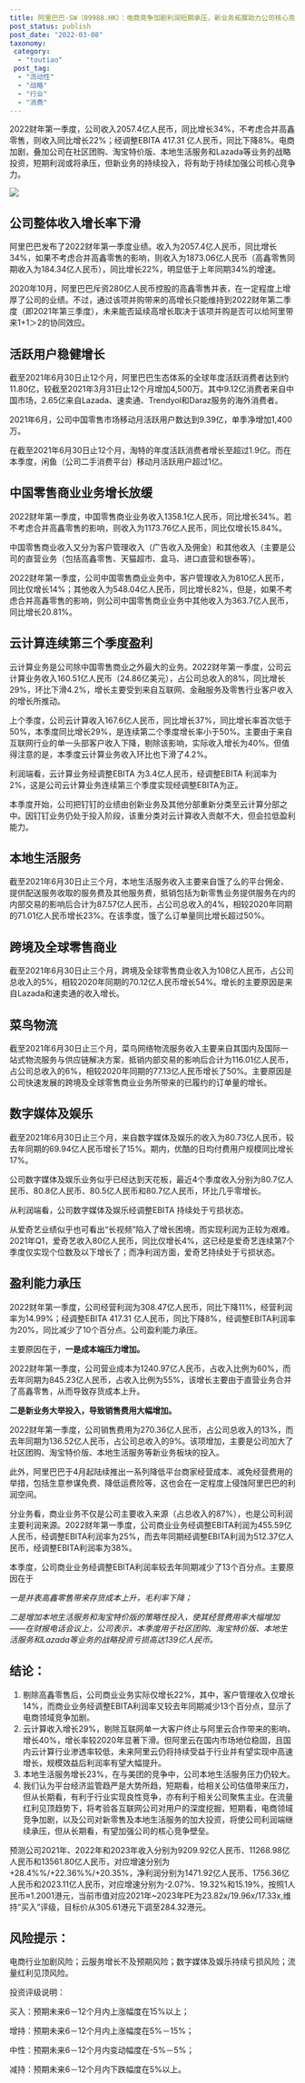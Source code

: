 ```yaml
---
title: 阿里巴巴-SW（09988.HK）：电商竞争加剧利润短期承压，新业务拓展助力公司核心竞争力
post_status: publish
post_date: "2022-03-08"
taxonomy:
 category: 
  - "toutiao"
 post_tag: 
  - "流动性"
  - "战略"
  - "行业"
  - "消费"
---
```


2022财年第一季度，公司收入2057.4亿人民币，同比增长34%，不考虑合并高鑫零售，则收入同比增长22%；经调整EBITA 417.31 亿人民币，同比下降8%。电商加剧，叠加公司在社区团购、淘宝特价版、本地生活服务和Lazada等业务的战略投资，短期利润或将承压，但新业务的持续投入，将有助于持续加强公司核心竞争力。

![](https://cdn.fendou.la/funstoutiao/2021/07/alibaba-hk.jpg)

## 公司整体收入增长率下滑

阿里巴巴发布了2022财年第一季度业绩。收入为2057.4亿人民币，同比增长34%，如果不考虑合并高鑫零售的影响，则收入为1873.06亿人民币（高鑫零售同期收入为184.34亿人民币），同比增长22%，明显低于上年同期34%的增速。

2020年10月，阿里巴巴斥资280亿人民币控股的高鑫零售并表，在一定程度上增厚了公司的业绩。不过，通过该项并购带来的高增长只能维持到2022财年第二季度（即2021年第三季度），未来能否延续高增长取决于该项并购是否可以给阿里带来1+1＞2的协同效应。

## 活跃用户稳健增长

截至2021年6月30日止12个月，阿里巴巴生态体系的全球年度活跃消费者达到约11.80亿，较截至2021年3月31日止12个月增加4,500万。其中9.12亿消费者来自中国市场，2.65亿来自Lazada、速卖通、Trendyol和Daraz服务的海外消费者。

2021年6月，公司中国零售市场移动月活跃用户数达到9.39亿，单季净增加1,400万。

在截至2021年6月30日止12个月，淘特的年度活跃消费者增长至超过1.9亿。而在本季度，闲鱼（公司二手消费平台）移动月活跃用户超过1亿。

## 中国零售商业业务增长放缓

2022财年第一季度，中国零售商业业务收入1358.1亿人民币，同比增长34%。若不考虑合并高鑫零售的影响，则收入为1173.76亿人民币，同比仅增长15.84%。

中国零售商业收入又分为客户管理收入（广告收入及佣金）和其他收入（主要是公司的直营业务（包括高鑫零售、天猫超市、盒马、进口直营和银泰等）。

2022财年第一季度，公司中国零售商业业务中，客户管理收入为810亿人民币，同比仅增长14%；其他收入为548.04亿人民币，同比增长82%，但是，如果不考虑合并高鑫零售的影响，则公司中国零售商业业务中其他收入为363.7亿人民币，同比增长20.81%。

## 云计算连续第三个季度盈利

云计算业务是公司除中国零售商业之外最大的业务。2022财年第一季度，公司云计算业务收入160.51亿人民币（24.86亿美元），占公司总收入的8%，同比增长29%，环比下滑4.2%，增长主要受到来自互联网、金融服务及零售行业客户收入的增长所推动。

上个季度，公司云计算收入167.6亿人民币，同比增长37%，同比增长率首次低于50%，本季度同比增长29%，是连续第二个季度增长率小于50%。主要由于来自互联网行业的单一头部客户收入下降，剔除该影响，实际收入增长为40%。但值得注意的是，本季度云计算业务收入环比也下滑了4.2%。

利润端看，云计算业务经调整EBITA 为3.4亿人民币，经调整EBITA 利润率为2%，这是公司云计算业务连续第三个季度实现经调整EBITA为正。

本季度开始，公司把钉钉的业绩由创新业务及其他分部重新分类至云计算分部之中。因钉钉业务仍处于投入阶段，该重分类对云计算收入贡献不大，但会拉低盈利能力。

## 本地生活服务

截至2021年6月30日止三个月，本地生活服务收入主要来自饿了么的平台佣金、提供配送服务收取的服务费及其他服务费，抵销包括为新零售业务提供服务在内的内部交易的影响后合计为87.57亿人民币，占公司总收入的4%，相较2020年同期的71.01亿人民币增长23%。在该季度，饿了么订单量同比增长超过50%。

## 跨境及全球零售商业

截至2021年6月30日止三个月，跨境及全球零售商业收入为108亿人民币，占公司总收入的5%，相较2020年同期的70.12亿人民币增长54%。增长的主要原因是来自Lazada和速卖通的收入增长。

## 菜鸟物流

截至2021年6月30日止三个月，菜鸟网络物流服务收入主要来自其国内及国际一站式物流服务与供应链解决方案，抵销内部交易的影响后合计为116.01亿人民币，占公司总收入的6%，相较2020年同期的77.13亿人民币增长了50%。主要原因是公司快速发展的跨境及全球零售商业业务所带来的已履约的订单量的增长。

## 数字媒体及娱乐

截至2021年6月30日止三个月，来自数字媒体及娱乐的收入为80.73亿人民币，较去年同期的69.94亿人民币增长了15%。期内，优酷的日均付费用户规模同比增长17%。

公司数字媒体及娱乐业务似乎已经达到天花板，最近4个季度收入分别为80.7亿人民币、80.8亿人民币、80.5亿人民币和80.7亿人民币，环比几乎零增长。

从利润端看，公司数字媒体及娱乐经调整EBITA 持续处于亏损状态。

从爱奇艺业绩似乎也可看出“长视频”陷入了增长困境，而实现利润为正较为艰难。2021年Q1，爱奇艺收入80亿人民币，同比仅增长4%，这已经是爱奇艺连续第7个季度仅实现个位数及以下增长了；而净利润方面，爱奇艺持续处于亏损状态。

## 盈利能力承压

2022财年第一季度，公司经营利润为308.47亿人民币，同比下降11%，经营利润率为14.99%；经调整EBITA 417.31 亿人民币，同比下降8%，经调整EBITA利润率为20%，同比减少了10个百分点。公司盈利能力承压。

主要原因在于，**一是成本端压力增加。**

2022财年第一季度，公司营业成本为1240.97亿人民币，占收入比例为60%，而去年同期为845.23亿人民币，占收入比例为55%，该增长主要由于直营业务合并了高鑫零售，从而导致存货成本上升。

**二是新业务大举投入，导致销售费用大幅增加。**

2022财年第一季度，公司销售费用为270.36亿人民币，占公司总收入的13%，而去年同期为136.52亿人民币，占公司总收入的9%。该项增加，主要是公司加大了社区团购、淘宝特价版、本地生活服务等新业务板块的投入。

此外，阿里巴巴于4月起陆续推出一系列降低平台商家经营成本、减免经营费用的举措，包括生意参谋免费、降低运费险等，这也会在一定程度上侵蚀阿里巴巴的利润空间。

分业务看，商业业务不仅是公司主要收入来源（占总收入的87%），也是公司利润主要利润来源。2022财年第一季度，公司商业业务经调整EBITA利润为455.59亿人民币，经调整EBITA利润率为25%，而去年同期经调整EBITA利润为512.37亿人民币，经调整EBITA利润率为38%。

本季度，公司商业业务经调整EBITA利润率较去年同期减少了13个百分点。主要原因在于

*一是并表高鑫零售带来存货成本上升，毛利率下降；*

*二是增加本地生活服务和淘宝特价版的策略性投入，使其经营费用率大幅增加——在财报电话会议上，公司表示，本季度用于社区团购、淘宝特价版、本地生活服务和Lazada等业务的战略投资亏损高达139亿人民币。*

## 结论：

1. 剔除高鑫零售后，公司商业业务实际仅增长22%，其中，客户管理收入仅增长14%，而商业业务经调整EBITA利润率又较去年同期减少13个百分点，显示了电商领域竞争加剧。
2. 云计算收入增长29%，剔除互联网单一大客户终止与阿里云合作带来的影响，增长40%，增长率较2020年显著下滑。但阿里云在国内市场地位稳固，且国内云计算行业渗透率较低，未来阿里云仍将持续受益于行业并有望实现中高速增长，规模效益后利润率有望大幅提升。
3. 本地生活服务增长23%，在与美团的竞争中，公司本地生活服务压力仍较大。
4. 我们认为平台经济监管趋严是大势所趋，短期看，给相关公司估值带来压力，但从长期看，有利于行业实现良性竞争，亦有利于相关公司聚焦主业。在流量红利见顶趋势下，将考验各互联网公司对用户的深度挖掘，短期看，电商领域竞争加剧，以及公司对新零售及本地生活服务的加大投资，将使公司利润端继续承压，但从长期看，有望加强公司的核心竞争壁垒。

预测公司2021年、2022年和2023年收入分别为9209.92亿人民币、11268.98亿人民币和13561.80亿人民币，对应增速分别为+28.4%%/+22.36%%/+20.35%，净利润分别为1471.92亿人民币、1756.36亿人民币和2023.11亿人民币，对应增速分别为-2.07%、19.32%和15.19%，按照1人民币≈1.2001港元，当前市值对应2021年~2023年PE为23.82x/19.96x/17.33x,维持“买入”评级，目标价从305.61港元下调至284.32港元。

## 风险提示：

电商行业加剧风险；云服务增长不及预期风险；数字媒体及娱乐持续亏损风险；流量红利见顶风险。

投资评级说明：

买入：预期未来6－12个月内上涨幅度在15%以上；

增持：预期未来6－12个月内上涨幅度在5%－15%；

中性：预期未来6－12个月内变动幅度在-5%－5%；

减持：预期未来6－12个月内下跌幅度在5%以上。
